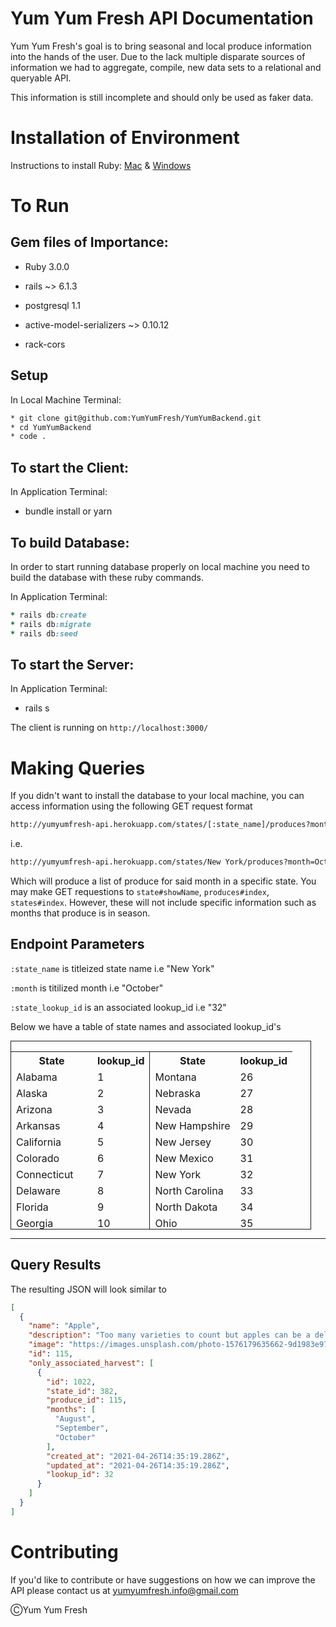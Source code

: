 # Yum Yum Fresh API Documentation

Yum Yum Fresh's goal is to bring seasonal and local produce information into the hands of the user. Due to the lack multiple disparate sources of information we had to aggregate, compile, new data sets to a relational and queryable API. 

This information is still incomplete and should only be used as faker data.

# Installation of Environment
Instructions to install Ruby:
[Mac](https://stackify.com/install-ruby-on-your-mac-everything-you-need-to-get-going/) &
[Windows](https://phoenixnap.com/kb/install-ruby-on-windows-10)

# To Run
## Gem files of Importance:

* Ruby 3.0.0

* rails ~> 6.1.3

* postgresql 1.1

* active-model-serializers ~> 0.10.12

* rack-cors

## Setup

In Local Machine Terminal:
```bash
* git clone git@github.com:YumYumFresh/YumYumBackend.git
* cd YumYumBackend
* code .
```

## To start the Client:

In Application Terminal:
* bundle install or yarn

## To build Database:

In order to start running database properly on local machine you need to build the database with these ruby commands.

In Application Terminal:
```ruby
* rails db:create
* rails db:migrate
* rails db:seed
```

## To start the Server:

In Application Terminal:
* rails s

The client is running on `http://localhost:3000/`

# Making Queries

If you didn't want to install the database to your local machine, you can access information using the following GET request format

```html
http://yumyumfresh-api.herokuapp.com/states/[:state_name]/produces?month=[:month]&lookup_id=[:state_lookup_id]
```

i.e.
```html
http://yumyumfresh-api.herokuapp.com/states/New York/produces?month=October&lookup_id=32
```

Which will produce a list of produce for said month in a specific state. You may make GET requestions to `state#showName`, `produces#index`, `states#index`. However, these will not include specific information such as months that produce is in season.

## Endpoint Parameters ## 
`:state_name` is titleized state name i.e "New York"

`:month` is titilized month i.e "October"

`:state_lookup_id` is an associated lookup_id i.e "32"

Below we have a table of state names and associated lookup_id's

<html>
<div class="states" style="height:300px; border: 1.5px solid; width:95%;overflow-y: scroll !important;">

<table style="width: 100%;">
    <tr> 
       <th>State</th> 
       <th>lookup_id</th>
       <th class="right" style="border-left: 1px solid;">State</th> 
       <th>lookup_id</th>
    </tr>
    <tr> 
       <td>Alabama</td> 
       <td>1</td>
       <td class="right" style="border-left: 1px solid;">Montana</td> 
       <td>26</td>
    </tr> 
    <tr> 
       <td>Alaska</td> 
       <td>2</td>
       <td class="right" style="border-left: 1px solid;">Nebraska</td> 
       <td>27</td>
    </tr> 
    <tr> 
       <td>Arizona</td> 
       <td>3</td>
       <td class="right" style="border-left: 1px solid;">Nevada</td> 
       <td>28</td>
    </tr> 
    <tr> 
       <td>Arkansas</td> 
       <td>4</td>
       <td class="right" style="border-left: 1px solid;">New Hampshire</td> 
       <td>29</td>
    </tr> 
    <tr> 
       <td>California</td> 
       <td>5</td>
       <td class="right" style="border-left: 1px solid;">New Jersey</td> 
       <td>30</td>
    </tr>  
    <tr> 
       <td>Colorado</td> 
       <td>6</td>
       <td class="right" style="border-left: 1px solid;">New Mexico</td>
       <td>31</td>
    </tr> 
    <tr> 
       <td>Connecticut</td> 
       <td>7</td>
       <td class="right" style="border-left: 1px solid;">New York</td>
       <td>32</td>
    </tr> 
    <tr> 
       <td>Delaware</td> 
       <td>8</td>
       <td class="right" style="border-left: 1px solid;">North Carolina</td>
       <td>33</td>
    </tr> 
    <tr> 
       <td>Florida</td> 
       <td>9</td>
       <td class="right" style="border-left: 1px solid;">North Dakota</td>
       <td>34</td>
    </tr> 
    <tr> 
       <td>Georgia</td> 
       <td>10</td>
       <td class="right" style="border-left: 1px solid;">Ohio</td>
       <td>35</td>
    </tr>
    <tr> 
       <td>Hawaii</td> 
       <td>11</td>
       <td class="right" style="border-left: 1px solid;">Oklahoma</td>
       <td>36</td>
    </tr>
    <tr> 
       <td>Idaho</td> 
       <td>12</td>
       <td class="right" style="border-left: 1px solid;">Oregon</td>
       <td>37</td>
    </tr>
    <tr> 
       <td>Illinois</td> 
       <td>13</td>
       <td class="right" style="border-left: 1px solid;">Pennsylvania</td>
       <td>38</td>
    </tr>    
    <tr> 
       <td>Indiana</td> 
       <td>14</td>
       <td class="right" style="border-left: 1px solid;">Rhode Island</td>
       <td>39</td>
    </tr>
    <tr> 
       <td>Iowa</td> 
       <td>15</td>
       <td class="right" style="border-left: 1px solid;">South Carolina</td>
       <td>40</td>
    </tr>
    <tr> 
       <td>Kansas</td> 
       <td>16</td>
       <td class="right" style="border-left: 1px solid;">South Dakota</td>
       <td>41</td>
    </tr>
    <tr> 
       <td>Kentucky</td> 
       <td>17</td>
       <td class="right" style="border-left: 1px solid;">Tennessee</td>
       <td>42</td>
    </tr>
    <tr> 
       <td>Louisiana</td> 
       <td>18</td>
       <td class="right" style="border-left: 1px solid;">Texas</td>
       <td>43</td>
    </tr>
    <tr> 
       <td>Maine</td> 
       <td>19</td>
       <td class="right" style="border-left: 1px solid;">Utah</td>
       <td>44</td>
    </tr>
    <tr> 
       <td>Maryland</td> 
       <td>20</td>
       <td class="right" style="border-left: 1px solid;">Vermont</td>
       <td>45</td>
    </tr>
    <tr> 
       <td>Massachusetts</td> 
       <td>21</td>
       <td class="right" style="border-left: 1px solid;">Virginia</td>
       <td>46</td>
    </tr>
    <tr> 
       <td>Michigan</td> 
       <td>22</td>
       <td class="right" style="border-left: 1px solid;">Washington</td>
       <td>47</td>
    </tr>
    <tr> 
       <td>Minnesota</td> 
       <td>23</td>
       <td class="right" style="border-left: 1px solid;">West Virginia</td>
       <td>48</td>
    </tr>
    <tr> 
       <td>Mississippi</td> 
       <td>24</td>
       <td class="right" style="border-left: 1px solid;">Wisconsin</td>
       <td>49</td>
    </tr>
    <tr> 
       <td>Missouri</td> 
       <td>25</td>
       <td class="right" style="border-left: 1px solid;">Wyoming</td>
       <td>50</td>
    </tr>      

</table>

</div>
</html>

-------


## Query Results
The resulting JSON will look similar to
```json
[
  {
    "name": "Apple",
    "description": "Too many varieties to count but apples can be a delicious addition to a baking dish, fermented for cider or munched on as a healthy delicious hand snack.  If you’re planning on storing the apples, they should be picked when mature, yet hard, with a mature skin color but a hard flesh. Gently remove the apples from the tree, keeping the stem intact. Sort through the apple harvest and remove any apples that have insect erosion or signs of disease.  Read more at Gardening Know How: Tips For Harvesting Apples And Post Harvest Apple Storing https://www.gardeningknowhow.com/edible/fruits/apples/harvesting-and-storing-apples.htm",
    "image": "https://images.unsplash.com/photo-1576179635662-9d1983e97e1e?ixid=MnwxMjA3fDB8MHxwaG90by1wYWdlfHx8fGVufDB8fHx8&ixlib=rb-1.2.1&auto=format&fit=crop&w=1868&q=80",
    "id": 115,
    "only_associated_harvest": [
      {
        "id": 1022,
        "state_id": 382,
        "produce_id": 115,
        "months": [
          "August",
          "September",
          "October"
        ],
        "created_at": "2021-04-26T14:35:19.286Z",
        "updated_at": "2021-04-26T14:35:19.286Z",
        "lookup_id": 32
      }
    ]
  }
]
```


# Contributing
If you'd like to contribute or have suggestions on how we can improve the API please contact us at yumyumfresh.info@gmail.com


ⒸYum Yum Fresh